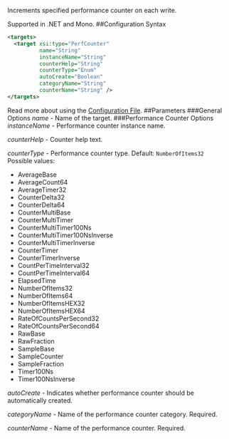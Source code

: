Increments specified performance counter on each write. 

Supported in .NET and Mono.
##Configuration Syntax
```xml
<targets>
  <target xsi:type="PerfCounter"
          name="String"
          instanceName="String"
          counterHelp="String"
          counterType="Enum"
          autoCreate="Boolean"
          categoryName="String"
          counterName="String" />
</targets>
```
Read more about using the [Configuration File](Configuration-file).
##Parameters
###General Options
_name_ - Name of the target.
###Performance Counter Options
_instanceName_ - Performance counter instance name.

_counterHelp_ - Counter help text.  

_counterType_ - Performance counter type. Default: `NumberOfItems32`  
Possible values:
* AverageBase
* AverageCount64
* AverageTimer32
* CounterDelta32
* CounterDelta64
* CounterMultiBase
* CounterMultiTimer
* CounterMultiTimer100Ns
* CounterMultiTimer100NsInverse
* CounterMultiTimerInverse
* CounterTimer
* CounterTimerInverse
* CountPerTimeInterval32
* CountPerTimeInterval64
* ElapsedTime
* NumberOfItems32
* NumberOfItems64
* NumberOfItemsHEX32
* NumberOfItemsHEX64
* RateOfCountsPerSecond32
* RateOfCountsPerSecond64
* RawBase
* RawFraction
* SampleBase
* SampleCounter
* SampleFraction
* Timer100Ns
* Timer100NsInverse

_autoCreate_ - Indicates whether performance counter should be automatically created.

_categoryName_ - Name of the performance counter category. Required.

_counterName_ - Name of the performance counter. Required.